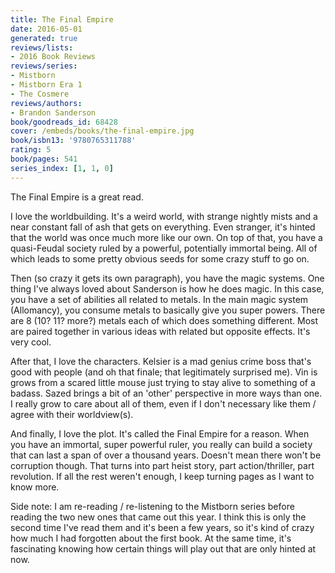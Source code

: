 ```yaml
---
title: The Final Empire
date: 2016-05-01
generated: true
reviews/lists:
- 2016 Book Reviews
reviews/series:
- Mistborn
- Mistborn Era 1
- The Cosmere
reviews/authors:
- Brandon Sanderson
book/goodreads_id: 68428
cover: /embeds/books/the-final-empire.jpg
book/isbn13: '9780765311788'
rating: 5
book/pages: 541
series_index: [1, 1, 0]
---
```

The Final Empire is a great read.  

I love the worldbuilding. It's a weird world, with strange nightly mists and a near constant fall of ash that gets on everything. Even stranger, it's hinted that the world was once much more like our own. On top of that, you have a quasi-Feudal society ruled by a powerful, potentially immortal being. All of which leads to some pretty obvious seeds for some crazy stuff to go on.  

<!--more-->

Then (so crazy it gets its own paragraph), you have the magic systems. One thing I've always loved about Sanderson is how he does magic. In this case, you have a set of abilities all related to metals. In the main magic system (Allomancy), you consume metals to basically give you super powers. There are 8 (10? 11? more?) metals each of which does something different. Most are paired together in various ideas with related but opposite effects. It's very cool.  

After that, I love the characters. Kelsier is a mad genius crime boss that's good with people (and oh that finale; that legitimately surprised me). Vin is grows from a scared little mouse just trying to stay alive to something of a badass. Sazed brings a bit of an 'other' perspective in more ways than one. I really grow to care about all of them, even if I don't necessary like them / agree with their worldview(s).  

And finally, I love the plot. It's called the Final Empire for a reason. When you have an immortal, super powerful ruler, you really can build a society that can last a span of over a thousand years. Doesn't mean there won't be corruption though. That turns into part heist story, part action/thriller, part revolution. If all the rest weren't enough, I keep turning pages as I want to know more.  

Side note: I am re-reading / re-listening to the Mistborn series before reading the two new ones that came out this year. I think this is only the second time I've read them and it's been a few years, so it's kind of crazy how much I had forgotten about the first book. At the same time, it's fascinating knowing how certain things will play out that are only hinted at now.